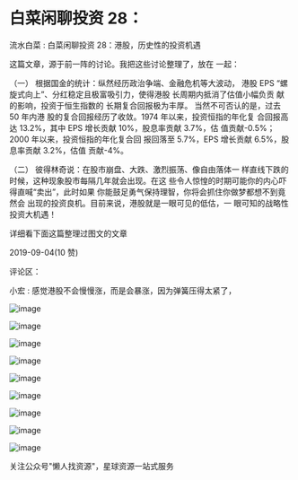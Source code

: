 # 白菜闲聊投资 28：

流水白菜 : 白菜闲聊投资 28：港股，历史性的投资机遇

这篇文章，源于前一阵的讨论。我把这些讨论整理了，放在 一起：

（一） 根据国金的统计：纵然经历政治争端、金融危机等大波动， 港股 EPS “螺旋式向上”、分红稳定且极富吸引力，使得港股 长周期内抵消了估值小幅负贡 献的影响，投资于恒生指数的 长期复合回报极为丰厚。 当然不可否认的是，过去 50 年内港 股的复合回报经历了收敛。1974 年以来，投资恒指的年化复 合回报高达 13.2%，其中 EPS 增长贡献 10%，股息率贡献 3.7%，估 值贡献-0.5%；2000 年以来，投资恒指的年化复合回 报回落至 5.7%，EPS 增长贡献 6.5%，股息率贡献 3.2%，估值 贡献-4%。

（二） 彼得林奇说：在股市崩盘、大跌、激烈振荡、像自由落体一 样直线下跌的时候，这种现象股市每隔几年就会出现。在这 些令人惊惶的时期可能你的内心吓得直喊“卖出”，此时如果 你能鼓足勇气保持理智，你将会抓住你做梦都想不到竟然会 出现的投资良机。目前来说，港股就是一眼可见的低估，一 眼可知的战略性投资大机遇！

详细看下面这篇整理过图文的文章

2019-09-04(10 赞)

评论区：

小宏 : 感觉港股不会慢慢涨，而是会暴涨，因为弹簧压得太紧了，

![image](img/Image_001.png)

![image](img/Image_002.png)

![image](img/Image_003.png)

![image](img/Image_004.png)

![image](img/Image_005.png)

![image](img/Image_006.png)

![image](img/Image_007.png)

![image](img/Image_008.png)

![image](img/Image_009.png)

关注公众号"懒人找资源"，星球资源一站式服务